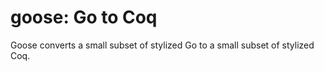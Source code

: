 # goose: Go to Coq

Goose converts a small subset of stylized Go to a small subset of stylized Coq.
